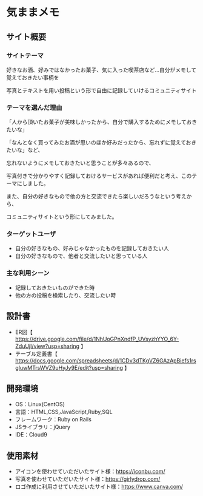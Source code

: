 # 気ままメモ

## サイト概要
### サイトテーマ
好きなお酒、好みではなかったお菓子、気に入った喫茶店など…自分がメモして覚えておきたい事柄を

写真とテキストを用い投稿という形で自由に記録していけるコミュニティサイト


### テーマを選んだ理由
「人から頂いたお菓子が美味しかったから、自分で購入するためにメモしておきたいな」

「なんとなく買ってみたお酒が思いのほか好みだったから、忘れずに覚えておきたいな」など、

忘れないようにメモしておきたいと思うことが多々あるので、

写真付きで分かりやすく記録しておけるサービスがあれば便利だと考え、このテーマにしました。

また、自分の好きなもので他の方と交流できたら楽しいだろうなという考えから、

コミュニティサイトという形にしてみました。

### ターゲットユーザ
- 自分の好きなもの、好みじゃなかったものを記録しておきたい人
- 自分の好きなもので、他者と交流したいと思っている人

### 主な利用シーン
- 記録しておきたいものができた時
- 他の方の投稿を検索したり、交流したい時

## 設計書
- ER図【 https://drive.google.com/file/d/1NhUoGPnXndfP_UVsyzhYYO_6Y-ZduUjI/view?usp=sharing 】
- テーブル定義書【 https://docs.google.com/spreadsheets/d/1CDv3dTKgVZ6GAzApBiefs1rsgluwMTrsWVZ9uHyJy9E/edit?usp=sharing 】


## 開発環境
- OS：Linux(CentOS)
- 言語：HTML,CSS,JavaScript,Ruby,SQL
- フレームワーク：Ruby on Rails
- JSライブラリ：jQuery
- IDE：Cloud9

## 使用素材
- アイコンを使わせていただいたサイト様：https://iconbu.com/
- 写真を使わせていただいたサイト様：https://girlydrop.com/
- ロゴ作成に利用させていただいたサイト様：https://www.canva.com/